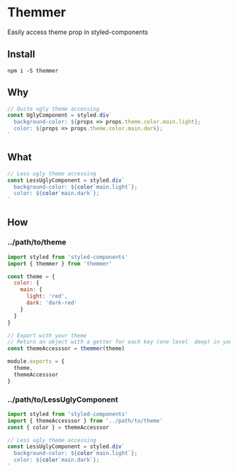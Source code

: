 # Themmer

Easily access theme prop in styled-components

## Install

`npm i -S themmer`

## Why

```javascript
// Quite ugly theme accessing
const UglyComponent = styled.div`
  background-color: ${props => props.theme.color.main.light};
  color: ${props => props.theme.color.main.dark};
`
```

## What

```javascript
// Less ugly theme accessing
const LessUglyComponent = styled.div`
  background-color: ${color`main.light`};
  color: ${color`main.dark`};
`
```

## How

### ../path/to/theme

```javascript
import styled from 'styled-components'
import { themmer } from 'themmer'

const theme = {
  color: {
    main: {
      light: 'red',
      dark: 'dark-red'
    }
  }
}

// Export with your theme
// Return an object with a getter for each key (one level  deep) in your theme
const themeAccesssor = themmer(theme)

module.exports = {
  theme,
  themeAccesssor
}
```

### ../path/to/LessUglyComponent

```javascript
import styled from 'styled-components'
import { themeAccesssor } from '../path/to/theme'
const { color } = themeAccesssor

// Less ugly theme accessing
const LessUglyComponent = styled.div`
  background-color: ${color`main.light`};
  color: ${color`main.dark`};
`
```
